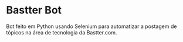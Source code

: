 # Bastter Bot

Bot feito em Python usando Selenium para automatizar a postagem de tópicos na área de tecnologia da Bastter.com.
